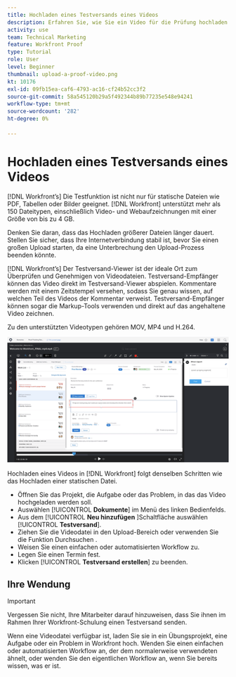 ```yaml
---
title: Hochladen eines Testversands eines Videos
description: Erfahren Sie, wie Sie ein Video für die Prüfung hochladen in [!DNL  Workfront].
activity: use
team: Technical Marketing
feature: Workfront Proof
type: Tutorial
role: User
level: Beginner
thumbnail: upload-a-proof-video.png
kt: 10176
exl-id: 09fb15ea-caf6-4793-ac16-cf24b52cc3f2
source-git-commit: 58a545120b29a5f492344b89b77235e548e94241
workflow-type: tm+mt
source-wordcount: '282'
ht-degree: 0%

---
```


# Hochladen eines Testversands eines Videos

[!DNL Workfront’s] Die Testfunktion ist nicht nur für statische Dateien wie PDF, Tabellen oder Bilder geeignet. [!DNL Workfront] unterstützt mehr als 150 Dateitypen, einschließlich Video- und Webaufzeichnungen mit einer Größe von bis zu 4 GB.

Denken Sie daran, dass das Hochladen größerer Dateien länger dauert. Stellen Sie sicher, dass Ihre Internetverbindung stabil ist, bevor Sie einen großen Upload starten, da eine Unterbrechung den Upload-Prozess beenden könnte.

<!-- For a complete list of uploadable file types, see the article, Supported proofing file types. -->

[!DNL Workfront’s] Der Testversand-Viewer ist der ideale Ort zum Überprüfen und Genehmigen von Videodateien. Testversand-Empfänger können das Video direkt im Testversand-Viewer abspielen. Kommentare werden mit einem Zeitstempel versehen, sodass Sie genau wissen, auf welchen Teil des Videos der Kommentar verweist. Testversand-Empfänger können sogar die Markup-Tools verwenden und direkt auf das angehaltene Video zeichnen.

Zu den unterstützten Videotypen gehören MOV, MP4 und H.264. <!-- Check the supported file types list to make sure the video type you use is compatible with Workfront’s proofing features.-->

![Ein Bild mit Markup in einer Videotestdatei.](assets/upload-a-proof-of-a-video.png)

Hochladen eines Videos in [!DNL Workfront] folgt denselben Schritten wie das Hochladen einer statischen Datei.

* Öffnen Sie das Projekt, die Aufgabe oder das Problem, in das das Video hochgeladen werden soll.
* Auswählen [!UICONTROL **Dokumente**] im Menü des linken Bedienfelds.
* Aus dem [!UICONTROL **Neu hinzufügen** ]Schaltfläche auswählen [!UICONTROL **Testversand**].
* Ziehen Sie die Videodatei in den Upload-Bereich oder verwenden Sie die Funktion Durchsuchen .
* Weisen Sie einen einfachen oder automatisierten Workflow zu.
* Legen Sie einen Termin fest.
* Klicken [!UICONTROL **Testversand erstellen**] zu beenden.

## Ihre Wendung

>[!IMPORTANT]
>
>Vergessen Sie nicht, Ihre Mitarbeiter darauf hinzuweisen, dass Sie ihnen im Rahmen Ihrer Workfront-Schulung einen Testversand senden.


Wenn eine Videodatei verfügbar ist, laden Sie sie in ein Übungsprojekt, eine Aufgabe oder ein Problem in Workfront hoch. Wenden Sie einen einfachen oder automatisierten Workflow an, der dem normalerweise verwendeten ähnelt, oder wenden Sie den eigentlichen Workflow an, wenn Sie bereits wissen, was er ist.

